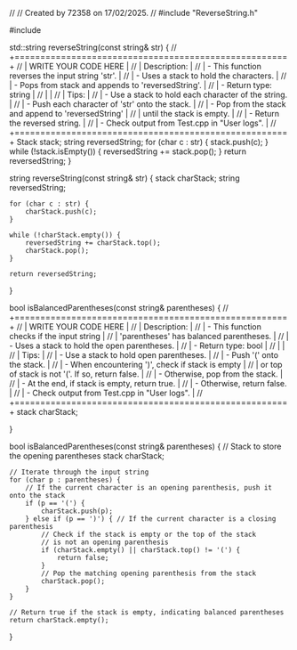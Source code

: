//
// Created by 72358 on 17/02/2025.
//
#include "ReverseString.h"

#include <string>


std::string reverseString(const string& str) {
    //   +=====================================================+
    //   |                 WRITE YOUR CODE HERE                |
    //   | Description:                                        |
    //   | - This function reverses the input string 'str'.    |
    //   | - Uses a stack to hold the characters.              |
    //   | - Pops from stack and appends to 'reversedString'.  |
    //   | - Return type: string                               |
    //   |                                                     |
    //   | Tips:                                               |
    //   | - Use a stack to hold each character of the string. |
    //   | - Push each character of 'str' onto the stack.      |
    //   | - Pop from the stack and append to 'reversedString' |
    //   |   until the stack is empty.                         |
    //   | - Return the reversed string.                       |
    //   | - Check output from Test.cpp in "User logs".        |
    //   +=====================================================+
    Stack stack;
    string reversedString;
    for (char c : str) {
        stack.push(c);
    }
    while (!stack.isEmpty()) {
        reversedString += stack.pop();
    }
    return reversedString;
}

string reverseString(const string& str) {
    stack<char> charStack;
    string reversedString;

    for (char c : str) {
        charStack.push(c);
    }

    while (!charStack.empty()) {
        reversedString += charStack.top();
        charStack.pop();
    }

    return reversedString;
}

bool isBalancedParentheses(const string& parentheses) {
    //   +=====================================================+
    //   |                 WRITE YOUR CODE HERE                |
    //   | Description:                                        |
    //   | - This function checks if the input string          |
    //   |   'parentheses' has balanced parentheses.           |
    //   | - Uses a stack to hold the open parentheses.        |
    //   | - Return type: bool                                 |
    //   |                                                     |
    //   | Tips:                                               |
    //   | - Use a stack to hold open parentheses.             |
    //   | - Push '(' onto the stack.                          |
    //   | - When encountering ')', check if stack is empty    |
    //   |   or top of stack is not '('. If so, return false.  |
    //   | - Otherwise, pop from the stack.                    |
    //   | - At the end, if stack is empty, return true.       |
    //   | - Otherwise, return false.                          |
    //   | - Check output from Test.cpp in "User logs".        |
    //   +=====================================================+
    stack<char> charStack;

}

bool isBalancedParentheses(const string& parentheses) {
    // Stack to store the opening parentheses
    stack<char> charStack;

    // Iterate through the input string
    for (char p : parentheses) {
        // If the current character is an opening parenthesis, push it onto the stack
        if (p == '(') {
            charStack.push(p);
        } else if (p == ')') { // If the current character is a closing parenthesis
            // Check if the stack is empty or the top of the stack
            // is not an opening parenthesis
            if (charStack.empty() || charStack.top() != '(') {
                return false;
            }
            // Pop the matching opening parenthesis from the stack
            charStack.pop();
        }
    }

    // Return true if the stack is empty, indicating balanced parentheses
    return charStack.empty();
}
